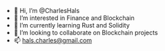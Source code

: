 - 👋 Hi, I’m @CharlesHals
- 👀 I’m interested in Finance and Blockchain
- 🌱 I’m currently learning Rust and Solidity
- 💞️ I’m looking to collaborate on Blockchain projects
- 📫 hals.charles@gmail.com

<!---
CharlesHals/CharlesHals is a ✨ special ✨ repository because its `README.md` (this file) appears on your GitHub profile.
You can click the Preview link to take a look at your changes.
--->
